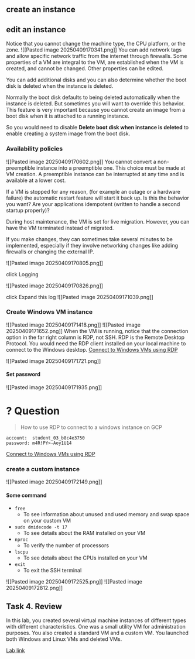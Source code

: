 ## create an instance
## edit an instance
Notice that you cannot change the machine type, the CPU platform, or the zone.
![[Pasted image 20250409170341.png]]
You can add network tags and allow specific network traffic from the internet through firewalls. Some properties of a VM are integral to the VM, are established when the VM is created, and cannot be changed. Other properties can be edited.

You can add additional disks and you can also determine whether the boot disk is deleted when the instance is deleted.

Normally the boot disk defaults to being deleted automatically when the instance is deleted. But sometimes you will want to override this behavior. This feature is very important because you cannot create an image from a boot disk when it is attached to a running instance.

So you would need to disable **Delete boot disk when instance is deleted** to enable creating a system image from the boot disk.

### Availability policies

![[Pasted image 20250409170602.png]] You cannot convert a non-preemptible instance into a preemptible one. This choice must be made at VM creation. A preemptible instance can be interrupted at any time and is available at a lower cost.

If a VM is stopped for any reason, (for example an outage or a hardware failure) the automatic restart feature will start it back up. Is this the behavior you want? Are your applications idempotent (written to handle a second startup properly)?

During host maintenance, the VM is set for live migration. However, you can have the VM terminated instead of migrated.

If you make changes, they can sometimes take several minutes to be implemented, especially if they involve networking changes like adding firewalls or changing the external IP.


![[Pasted image 20250409170805.png]]

click Logging

![[Pasted image 20250409170826.png]]

click Expand this log
![[Pasted image 20250409171039.png]]



### Create Windows VM instance
![[Pasted image 20250409171418.png]]
![[Pasted image 20250409171652.png]]
When the VM is running, notice that the connection option in the far right column is RDP, not SSH. RDP is the Remote Desktop Protocol. You would need the RDP client installed on your local machine to connect to the Windows desktop.
[Connect to Windows VMs using RDP](https://cloud.google.com/compute/docs/instances/connecting-to-windows)

![[Pasted image 20250409171721.png]]

#### Set password

![[Pasted image 20250409171935.png]]


# ? Question
> How to use RDP to connect to a windows instance on GCP
> 
	account:  student_03_b8c4e3750
	password: m4R!PY>-Aoy1U14

[Connect to Windows VMs using RDP](https://cloud.google.com/compute/docs/instances/connecting-to-windows#powershell-from-the-sac)

### create a custom instance

![[Pasted image 20250409172149.png]]

#### Some command

- `free` 
	- To see information about unused and used memory and swap space on your custom VM
- `sudo dmidecode -t 17` 
	- To see details about the RAM installed on your VM
- `nproc`
	- To verify the number of processors
- `lscpu`
	- To see details about the CPUs installed on your VM
- `exit`
	- To exit the SSH terminal
	

![[Pasted image 20250409172525.png]]
![[Pasted image 20250409172812.png]]

## Task 4. Review

In this lab, you created several virtual machine instances of different types with different characteristics. One was a small utility VM for administration purposes. You also created a standard VM and a custom VM. You launched both Windows and Linux VMs and deleted VMs.

[Lab link](https://partner.cloudskillsboost.google/paths/69/course_templates/50/labs/523093)